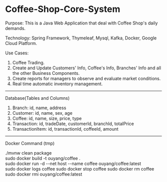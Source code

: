 # Coffee-Shop-Core-System

Purpose: This is a Java Web Application that deal with Coffee Shop's daily demands.

Technology: Spring Framework, Thymeleaf, Mysql, Kafka, Docker, Google Cloud Platform.

Use Cases:
  1. Coffee Trading.
  2. Create and Update Customers' Info, Coffee's Info, Branches' Info and all the other Business Components.
  3. Create reports for managers to observe and evaluate market conditions.
  4. Real time automatic inventory management. 

-------------------------------------------------------------------------------------------

Database(Tables and Columns)
  1. Branch: id, name, address
  2. Customer: id, name, sex, age
  3. Coffee: id, name, size, price, type
  4. Transaction: id, tradeDate, customerId, branchId, totalPrice
  5. TransactionItem: id, transactionId, coffeeId, amount

-------------------------------------------------------------------------------------------
Docker Command (tmp)
  
  ./mvnw clean package  
  sudo docker build -t ouyang/coffee .  
  sudo docker run -d --net host --name coffee ouyang/coffee:latest  
  sudo docker logs coffee
  sudo docker stop coffee
  sudo docker rm coffee
  sudo docker rmi ouyang/coffee:latest  
  
